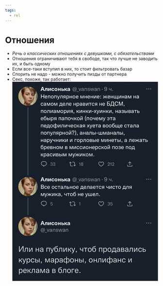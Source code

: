 ```yaml
---
tags:
  - rel 
---
```


# Отношения

- _Речь о классических отношениях с девушками, с обязательствами_
- Отношения ограничивают тебя в свободе, так что лучше не заводить их, и быть одному
- Если все-таки вступил в них, то стоит фильтровать базар
- Спорить не надо - можно получить пизды от партнера
- Секс, похоже, так работает: ![sex](sex.png)